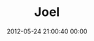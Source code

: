 ---
title: "Joel"
date: 2012-05-24 21:00:40 00:00
permalink: /joelterrific
twitter: ""
likes: [515,181,621]
id: 671
gravatar: "http://www.gravatar.com/avatar/5d1a5f4d65df7449b92bf77c1e310b90"
---